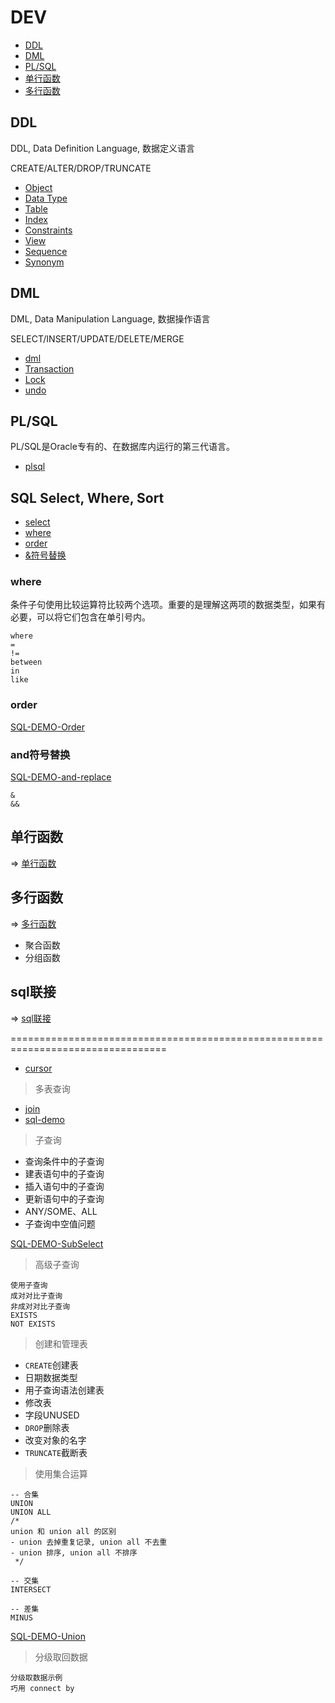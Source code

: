 # DEV

- [DDL](#ddl)
- [DML](#dml)
- [PL/SQL](#pl/sql)
- [单行函数](#单行函数)
- [多行函数](#多行函数)

## DDL

DDL, Data Definition Language, 数据定义语言

CREATE/ALTER/DROP/TRUNCATE

- [Object](ddl/Object.md)
- [Data Type](ddl/DataType.md)
- [Table](ddl/Table.md)
- [Index](ddl/Index.md)
- [Constraints](ddl/Constraints.md)
- [View](ddl/View.md)
- [Sequence](ddl/Sequence.md)
- [Synonym](ddl/Synonym.md)


## DML

DML, Data Manipulation Language, 数据操作语言

SELECT/INSERT/UPDATE/DELETE/MERGE

- [dml](dml/dml.md)
- [Transaction](dml/Transaction.md)
- [Lock](dml/Lock.md)
- [undo](dml/undo.md)


## PL/SQL

PL/SQL是Oracle专有的、在数据库内运行的第三代语言。

- [plsql](plsql/plsql.md)


## SQL Select, Where, Sort

- [select](sql_select/select.md)
- [where](#where)
- [order](#order)
- [&符号替换](#and符号替换)

### where

条件子句使用比较运算符比较两个选项。重要的是理解这两项的数据类型，如果有必要，可以将它们包含在单引号内。

```oracle
where
=
!=
between
in
like
```

### order

[SQL-DEMO-Order](../sql_demo/dev/sql_select/order.sql)


### and符号替换

[SQL-DEMO-and-replace](../sql_demo/dev/sql_select/and-replace.sql)

```oracle
&
&&
```

## 单行函数

=> [单行函数](function/Function.md)

## 多行函数

=> [多行函数](function/Function_multi.md)

- 聚合函数
- 分组函数


## sql联接

=> [sql联接](join/join.md)





=================================================================================



- [cursor](cursor.md)




> 多表查询

- [join](join/join.md)
- [sql-demo](../sql_demo/dev/sql_select/multi_table_select.sql)





> 子查询


- 查询条件中的子查询
- 建表语句中的子查询
- 插入语句中的子查询
- 更新语句中的子查询
- ANY/SOME、ALL
- 子查询中空值问题

[SQL-DEMO-SubSelect](../sql_demo/dev/sql_select/sub_select.sql)

> 高级子查询

```oracle
使用子查询
成对对比子查询
非成对对比子查询
EXISTS
NOT EXISTS
```

> 创建和管理表


- `CREATE`创建表
- 日期数据类型
- 用子查询语法创建表
- 修改表
- 字段UNUSED
- `DROP`删除表
- 改变对象的名字
- `TRUNCATE`截断表


> 使用集合运算

```oracle
-- 合集
UNION
UNION ALL
/*
union 和 union all 的区别
- union 去掉重复记录, union all 不去重
- union 排序, union all 不排序
 */
 
-- 交集
INTERSECT

-- 差集
MINUS
```

[SQL-DEMO-Union](../sql_demo/dev/base/06_union.sql)





> 分级取回数据

```oracle
分级取数据示例
巧用 connect by
```
